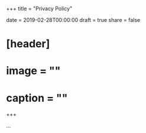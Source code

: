 +++
title = "Privacy Policy"

date = 2019-02-28T00:00:00
draft = true
share = false

# [header]
# image = ""
# caption = ""
+++

...
